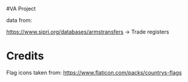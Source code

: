 #VA Project

data from:

https://www.sipri.org/databases/armstransfers -> Trade registers

# Credits
Flag icons taken from:
https://www.flaticon.com/packs/countrys-flags